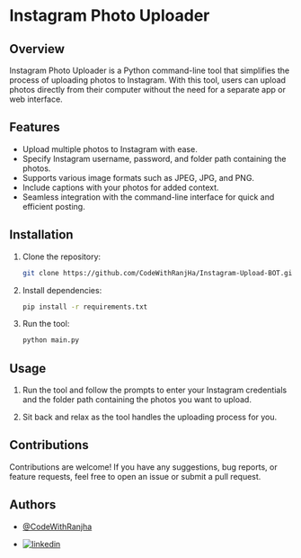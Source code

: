 # Instagram Photo Uploader



## Overview

Instagram Photo Uploader is a Python command-line tool that simplifies the process of uploading photos to Instagram. With this tool, users can upload photos directly from their computer without the need for a separate app or web interface.

## Features

- Upload multiple photos to Instagram with ease.
- Specify Instagram username, password, and folder path containing the photos.
- Supports various image formats such as JPEG, JPG, and PNG.
- Include captions with your photos for added context.
- Seamless integration with the command-line interface for quick and efficient posting.

## Installation

1. Clone the repository:

    ```bash
    git clone https://github.com/CodeWithRanjHa/Instagram-Upload-BOT.git
    ```

2. Install dependencies:

    ```bash
    pip install -r requirements.txt
    ```

3. Run the tool:

    ```bash
    python main.py
    ```

## Usage

1. Run the tool and follow the prompts to enter your Instagram credentials and the folder path containing the photos you want to upload.

2. Sit back and relax as the tool handles the uploading process for you.

## Contributions

Contributions are welcome! If you have any suggestions, bug reports, or feature requests, feel free to open an issue or submit a pull request.
## Authors

- [@CodeWithRanjha](https://github.com/CodeWithRanjHa)

- [![linkedin](https://img.shields.io/badge/linkedin-0A66C2?style=for-the-badge&logo=linkedin&logoColor=white)](https://www.linkedin.com/in/wasim-ranjhaa/)



